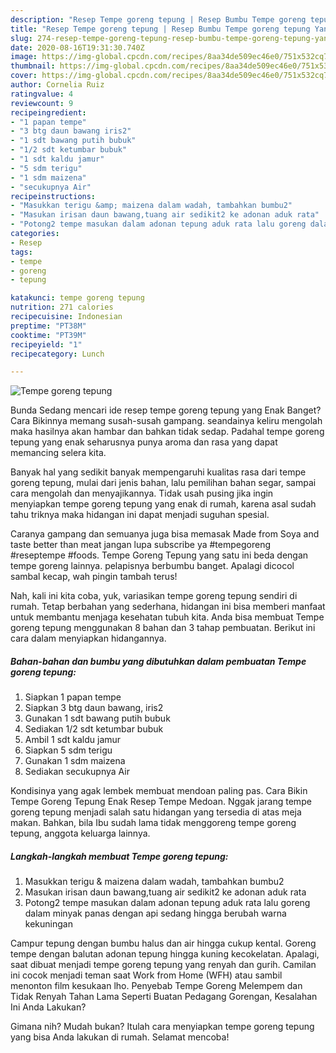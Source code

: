 ```yaml
---
description: "Resep Tempe goreng tepung | Resep Bumbu Tempe goreng tepung Yang Bikin Ngiler"
title: "Resep Tempe goreng tepung | Resep Bumbu Tempe goreng tepung Yang Bikin Ngiler"
slug: 274-resep-tempe-goreng-tepung-resep-bumbu-tempe-goreng-tepung-yang-bikin-ngiler
date: 2020-08-16T19:31:30.740Z
image: https://img-global.cpcdn.com/recipes/8aa34de509ec46e0/751x532cq70/tempe-goreng-tepung-foto-resep-utama.jpg
thumbnail: https://img-global.cpcdn.com/recipes/8aa34de509ec46e0/751x532cq70/tempe-goreng-tepung-foto-resep-utama.jpg
cover: https://img-global.cpcdn.com/recipes/8aa34de509ec46e0/751x532cq70/tempe-goreng-tepung-foto-resep-utama.jpg
author: Cornelia Ruiz
ratingvalue: 4
reviewcount: 9
recipeingredient:
- "1 papan tempe"
- "3 btg daun bawang iris2"
- "1 sdt bawang putih bubuk"
- "1/2 sdt ketumbar bubuk"
- "1 sdt kaldu jamur"
- "5 sdm terigu"
- "1 sdm maizena"
- "secukupnya Air"
recipeinstructions:
- "Masukkan terigu &amp; maizena dalam wadah, tambahkan bumbu2"
- "Masukan irisan daun bawang,tuang air sedikit2 ke adonan aduk rata"
- "Potong2 tempe masukan dalam adonan tepung aduk rata lalu goreng dalam minyak panas dengan api sedang hingga berubah warna kekuningan"
categories:
- Resep
tags:
- tempe
- goreng
- tepung

katakunci: tempe goreng tepung 
nutrition: 271 calories
recipecuisine: Indonesian
preptime: "PT38M"
cooktime: "PT39M"
recipeyield: "1"
recipecategory: Lunch

---
```



![Tempe goreng tepung](https://img-global.cpcdn.com/recipes/8aa34de509ec46e0/751x532cq70/tempe-goreng-tepung-foto-resep-utama.jpg)

Bunda Sedang mencari ide resep tempe goreng tepung yang Enak Banget? Cara Bikinnya memang susah-susah gampang. seandainya keliru mengolah maka hasilnya akan hambar dan bahkan tidak sedap. Padahal tempe goreng tepung yang enak seharusnya punya aroma dan rasa yang dapat memancing selera kita.

Banyak hal yang sedikit banyak mempengaruhi kualitas rasa dari tempe goreng tepung, mulai dari jenis bahan, lalu pemilihan bahan segar, sampai cara mengolah dan menyajikannya. Tidak usah pusing jika ingin menyiapkan tempe goreng tepung yang enak di rumah, karena asal sudah tahu triknya maka hidangan ini dapat menjadi suguhan spesial.

Caranya gampang dan semuanya juga bisa memasak Made from Soya and taste better than meat jangan lupa subscribe ya #tempegoreng #reseptempe #foods. Tempe Goreng Tepung yang satu ini beda dengan tempe goreng lainnya. pelapisnya berbumbu banget. Apalagi dicocol sambal kecap, wah pingin tambah terus!


Nah, kali ini kita coba, yuk, variasikan tempe goreng tepung sendiri di rumah. Tetap berbahan yang sederhana, hidangan ini bisa memberi manfaat untuk membantu menjaga kesehatan tubuh kita. Anda bisa membuat Tempe goreng tepung menggunakan 8 bahan dan 3 tahap pembuatan. Berikut ini cara dalam menyiapkan hidangannya.

<!--inarticleads1-->

##### Bahan-bahan dan bumbu yang dibutuhkan dalam pembuatan Tempe goreng tepung:

1. Siapkan 1 papan tempe
1. Siapkan 3 btg daun bawang, iris2
1. Gunakan 1 sdt bawang putih bubuk
1. Sediakan 1/2 sdt ketumbar bubuk
1. Ambil 1 sdt kaldu jamur
1. Siapkan 5 sdm terigu
1. Gunakan 1 sdm maizena
1. Sediakan secukupnya Air


Kondisinya yang agak lembek membuat mendoan paling pas. Cara Bikin Tempe Goreng Tepung Enak Resep Tempe Medoan. Nggak jarang tempe goreng tepung menjadi salah satu hidangan yang tersedia di atas meja makan. Bahkan, bila Ibu sudah lama tidak menggoreng tempe goreng tepung, anggota keluarga lainnya. 

<!--inarticleads2-->

##### Langkah-langkah membuat Tempe goreng tepung:

1. Masukkan terigu &amp; maizena dalam wadah, tambahkan bumbu2
1. Masukan irisan daun bawang,tuang air sedikit2 ke adonan aduk rata
1. Potong2 tempe masukan dalam adonan tepung aduk rata lalu goreng dalam minyak panas dengan api sedang hingga berubah warna kekuningan


Campur tepung dengan bumbu halus dan air hingga cukup kental. Goreng tempe dengan balutan adonan tepung hingga kuning kecokelatan. Apalagi, saat dibuat menjadi tempe goreng tepung yang renyah dan gurih. Camilan ini cocok menjadi teman saat Work from Home (WFH) atau sambil menonton film kesukaan lho. Penyebab Tempe Goreng Melempem dan Tidak Renyah Tahan Lama Seperti Buatan Pedagang Gorengan, Kesalahan Ini Anda Lakukan? 

Gimana nih? Mudah bukan? Itulah cara menyiapkan tempe goreng tepung yang bisa Anda lakukan di rumah. Selamat mencoba!
